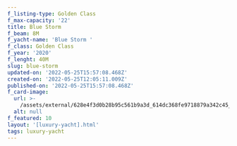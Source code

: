 ```yaml
---
f_listing-type: Golden Class
f_max-capacity: '22'
title: Blue Storm
f_beam: 8M
f_yacht-name: 'Blue Storm '
f_class: Golden Class
f_year: '2020'
f_lenght: 40M
slug: blue-storm
updated-on: '2022-05-25T15:57:08.468Z'
created-on: '2022-05-25T12:05:11.009Z'
published-on: '2022-05-25T15:57:08.468Z'
f_card-image:
  url: >-
    /assets/external/628e4f3d0b28b95c561b9a3d_614dc368fe9718879a342c45_14-p-500.jpg
  alt: null
f_featured: 10
layout: '[luxury-yacht].html'
tags: luxury-yacht
---
```



